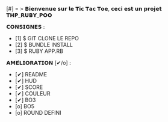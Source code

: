 
[#] = > 𝗕𝗶𝗲𝗻𝘃𝗲𝗻𝘂𝗲 𝘀𝘂𝗿 𝗹𝗲 𝗧𝗶𝗰 𝗧𝗮𝗰 𝗧𝗼𝗲, 𝗰𝗲𝗰𝗶 𝗲𝘀𝘁 𝘂𝗻 𝗽𝗿𝗼𝗷𝗲𝘁 𝗧𝗛𝗣_𝗥𝗨𝗕𝗬_𝗣𝗢𝗢

𝗖𝗢𝗡𝗦𝗜𝗚𝗡𝗘𝗦 : 

- [1] $ GIT CLONE LE REPO
- [2] $ BUNDLE INSTALL
- [3] $ RUBY APP.RB

𝗔𝗠𝗘́𝗟𝗜𝗢𝗥𝗔𝗧𝗜𝗢𝗡 [✔/o] :
- [✔] README
- [✔] HUD
- [✔] SCORE
- [✔] COULEUR
- [✔] BO3
- [o] BO5
- [o] ROUND DEFINI